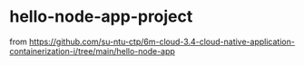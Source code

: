 # hello-node-app-project
from https://github.com/su-ntu-ctp/6m-cloud-3.4-cloud-native-application-containerization-i/tree/main/hello-node-app